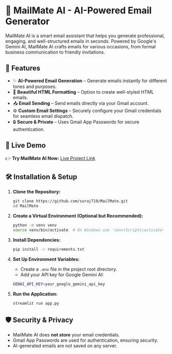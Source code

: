 # 📩 MailMate AI - AI-Powered Email Generator

MailMate AI is a smart email assistant that helps you generate professional, engaging, and well-structured emails in seconds. Powered by Google's Gemini AI, MailMate AI crafts emails for various occasions, from formal business communication to friendly invitations.

## 🌟 Features
- ✨ **AI-Powered Email Generation** – Generate emails instantly for different tones and purposes.
- 🎨 **Beautiful HTML Formatting** – Option to create well-styled HTML emails.
- 📤 **Email Sending** – Send emails directly via your Gmail account.
- ⚙️ **Custom Email Settings** – Securely configure your Gmail credentials for seamless email dispatch.
- 🔒 **Secure & Private** – Uses Gmail App Passwords for secure authentication.

## 🚀 Live Demo
👉 **Try MailMate AI Now:** [Live Project Link](https://mailmate200.streamlit.app/)

## 🛠️ Installation & Setup

1. **Clone the Repository:**
   ```sh
   git clone https://github.com/suraj719/MailMate.git
   cd MailMate
   ```

2. **Create a Virtual Environment (Optional but Recommended):**
   ```sh
   python -m venv venv
   source venv/bin/activate  # On Windows use 'venv\Scripts\activate'
   ```

3. **Install Dependencies:**
   ```sh
   pip install -r requirements.txt
   ```

4. **Set Up Environment Variables:**
   - Create a `.env` file in the project root directory.
   - Add your API key for Google Gemini AI:
   
   ```sh
   GENAI_API_KEY=your_google_gemini_api_key
   ```

5. **Run the Application:**
   ```sh
   streamlit run app.py
   ```

## 🛡️ Security & Privacy
- MailMate AI does **not store** your email credentials.
- Gmail App Passwords are used for authentication, ensuring security.
- AI-generated emails are not saved on any server.
